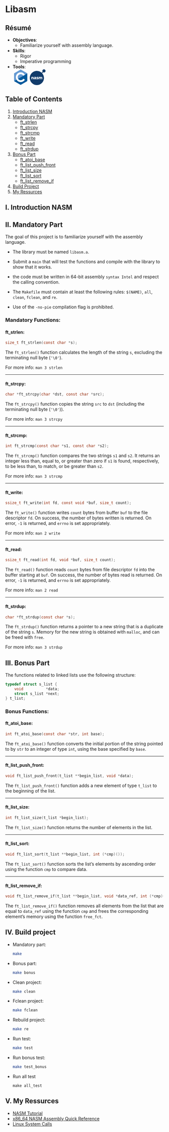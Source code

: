 # Libasm

## Résumé
- **Objectives**:
	- Familiarize yourself with assembly language.
- **Skills**:
	- Rigor
	- Imperative programming
- **Tools**:
	<div>
		<svg xmlns="http://www.w3.org/2000/svg" width=50 height=50 viewBox="0 0 128 128"><path fill="#659ad3" d="M115.4 30.7L67.1 2.9c-.8-.5-1.9-.7-3.1-.7s-2.3.3-3.1.7l-48 27.9c-1.7 1-2.9 3.5-2.9 5.4v55.7c0 1.1.2 2.4 1 3.5l106.8-62c-.6-1.2-1.5-2.1-2.4-2.7"/><path fill="#03599c" d="M10.7 95.3c.5.8 1.2 1.5 1.9 1.9l48.2 27.9c.8.5 1.9.7 3.1.7s2.3-.3 3.1-.7l48-27.9c1.7-1 2.9-3.5 2.9-5.4V36.1c0-.9-.1-1.9-.6-2.8z"/><path fill="#fff" d="M85.3 76.1C81.1 83.5 73.1 88.5 64 88.5c-13.5 0-24.5-11-24.5-24.5s11-24.5 24.5-24.5c9.1 0 17.1 5 21.3 12.5l13-7.5c-6.8-11.9-19.6-20-34.3-20c-21.8 0-39.5 17.7-39.5 39.5s17.7 39.5 39.5 39.5c14.6 0 27.4-8 34.2-19.8z"/></svg>
		<svg xmlns="http://www.w3.org/2000/svg" width=50 height=50 viewBox="0 0 256 256"><path fill="#113b6a" d="M230.45 0c-14.117 0-25.557 11.443-25.557 25.554c0 4.962 1.438 9.578 3.885 13.498l-16.27 16.27c-20.44-18.498-47.544-29.768-77.283-29.768C51.59 25.554 0 77.145 0 140.78c0 63.637 51.59 115.223 115.225 115.223s115.224-51.586 115.224-115.223c0-29.738-11.271-56.843-29.77-77.285l16.273-16.27c3.92 2.445 8.537 3.884 13.5 3.884C244.56 51.108 256 39.667 256 25.556S244.56 0 230.45 0"/><path fill="#fff" d="M61.574 160.175q-.267.498-1.34.497h-8.418q-1.684-.001-1.683-1.607q0-3.369.015-6.702l.022-3.325c.026-3.315.036-6.66.036-10.027q0-3.214-1.11-4.553t-3.558-1.339q-1.838 0-3.98.88q-2.141.881-3.52 1.34v23.728q0 .61-.27 1.11q-.267.498-1.339.497h-8.341q-.995 0-1.34-.422c-.23-.278-.344-.676-.344-1.185v-34.445q0-.764.344-1.224q.345-.46 1.34-.46h8.341c.713 0 1.161.182 1.34.537q.27.536.269 1.147v1.838q.048 0 .083.017l.028.021q.04.038.116.037q2.527-1.913 5.894-3.098q3.366-1.186 6.122-1.187q4.058 0 6.39 1.339q2.337 1.34 3.485 3.521t1.415 4.862q.27 2.677.27 5.356v21.739q.005.61-.267 1.108m29.513-4.096a18.7 18.7 0 0 1-3.29 2.372a23 23 0 0 1-3.599 1.646a20 20 0 0 1-3.598.917q-1.762.267-3.214.268q-3.368 0-5.474-.958q-2.106-.956-3.252-2.488q-1.15-1.53-1.568-3.56a20 20 0 0 1-.41-3.512l-.011-.736c-.053-2.347.267-4.334.958-5.97q1.033-2.449 2.946-3.942c1.274-.993 2.832-1.71 4.67-2.143q2.754-.65 6.122-.65h8.803v-1.225c0-.816-.092-1.505-.267-2.066a2.7 2.7 0 0 0-.995-1.378q-.728-.535-2.028-.804q-1.14-.235-2.922-.265l-.522-.004q-.507 0-1.164.029l-3.581.203q-1.38.075-2.757.23q-1.034.116-1.937.187l-1.248.096q-1.06.065-1.445-.053q-.498-.155-.804-1.303l-.841-3.979q-.154-.993.267-1.645q.42-.649 2.182-1.34q1.3-.459 3.023-.804a51 51 0 0 1 3.521-.573a58 58 0 0 1 3.562-.344a47 47 0 0 1 3.061-.114q5.356 0 8.61.995q3.252.994 4.975 2.83c1.149 1.224 1.9 2.733 2.259 4.518q.535 2.678.537 6.123v12.092q-.002 1.226.115 1.914q.112.69.42 1.033c.202.231.482.4.839.497q.43.126 1.103.198l.351.033q.996.079 1.301.344q.308.27.308.957v4.9q-.001 1.42-1.915 1.919l-.306.07q-2.144.538-4.746.538c-1.887 0-3.548-.322-4.976-.957q-2.142-.956-2.908-4.02zM89.94 144.75h-6.887q-2.145 0-3.37.995q-1.225.996-1.225 3.675q0 1.762.727 2.448q.728.688 2.72.69q1.757 0 4.096-.842q2.334-.839 3.94-1.836zm50.293 4.013q0 3.59-1.416 5.993a11 11 0 0 1-3.789 3.857q-2.375 1.45-5.395 2.1q-3.023.646-6.315.647q-1.377 0-2.985-.112a51 51 0 0 1-6.39-.874a23 23 0 0 1-2.642-.684q-1.914-.683-2.447-1.406q-.478-.64-.228-1.91l.915-3.971q.23-1.07.69-1.3q.401-.2 1.448-.05l.313.05q2.676.46 5.815.728q3.14.269 5.13.268q2.906 0 4.133-.653q1.224-.651 1.224-2.187q0-1.688-.916-2.264q-.92-.575-3.37-.881a81 81 0 0 1-5.857-1.074q-2.716-.614-4.781-1.844a8.96 8.96 0 0 1-3.254-3.3q-1.186-2.071-1.185-5.447q-.001-3.069 1.178-5.371a10.9 10.9 0 0 1 3.23-3.834c1.368-1.025 3.006-1.79 4.909-2.305q2.851-.766 6.22-.766q1.302 0 2.873.116a73 73 0 0 1 3.175.308q1.608.195 3.1.501q1.492.31 2.717.773q1.531.539 2.257 1.12q.728.577.344 2.045l-.84 3.935q-.305 1.074-.651 1.306q-.306.203-1.368.106l-2.357-.28l-.75-.093a62 62 0 0 0-3.024-.308l-2.132-.15q-.337-.022-.662-.04l-.98-.049l-.444-.015l-.796-.012q-2.91-.075-3.637.649q-.726.722-.727 1.946q0 1.45 1.346 1.869q1.346.421 3.42.8q2.995.384 5.686.955q2.688.574 4.724 1.871q2.034 1.297 3.266 3.474q1.224 2.174 1.225 5.763m61.506 11.411q-.27.498-1.262.497h-8.418q-.998 0-1.341-.422c-.23-.278-.345-.676-.345-1.185v-20.13q0-3.521-1.072-4.67q-1.07-1.148-3.213-1.148q-1.378.001-3.37.728q-1.988.725-3.444 1.493v23.727q0 .61-.267 1.11q-.266.499-1.34.497h-8.418c-.615 0-1.033-.14-1.264-.422c-.229-.278-.344-.676-.344-1.185v-20.361q.001-3.215-1.039-4.401q-1.043-1.187-3.122-1.187q-1.39 0-3.354.689q-1.967.69-3.584 1.531v23.727q0 .611-.306 1.11q-.301.498-1.367.497h-8.362q-.916 0-1.258-.421c-.229-.278-.339-.677-.339-1.186V124.62c0-.51.11-.918.34-1.224q.34-.46 1.257-.46h8.362c.71 0 1.166.182 1.367.537q.305.535.306 1.147v1.76l.154.077a19.5 19.5 0 0 1 5.355-3.098q2.909-1.11 5.896-1.11q3.442 0 6.046 1.262c1.732.841 3.01 2.158 3.825 3.943q2.68-2.22 6.084-3.712q3.406-1.493 6.85-1.493q4.059 0 6.316 1.34t3.367 3.482q1.11 2.143 1.341 4.822a63 63 0 0 1 .23 5.357v21.816a2.25 2.25 0 0 1-.267 1.11"/></svg>
	</div>

## Table of Contents

1. [Introduction NASM](#i-introduction-nasm)
2. [Mandatory Part](#ii-mandatory-part)
	- [ft_strlen](#ft_strlen)
	- [ft_strcpy](#ft_strcpy)
	- [ft_strcmp](#ft_strcmp)
	- [ft_write](#ft_write)
	- [ft_read](#ft_read)
	- [ft_strdup](#ft_strdup)
3. [Bonus Part](#iii-bonus-part)
	- [ft_atoi_base](#ft_atoi_base)
	- [ft_list_push_front](#ft_list_push_front)
	- [ft_list_size](#ft_list_size)
	- [ft_list_sort](#ft_list_sort)
	- [ft_list_remove_if](#ft_list_remove_if)
4. [Build Project](#iv-build-project)
5. [My Ressurces](#v-my-ressurces)

## I. Introduction NASM

## II. Mandatory Part

The goal of this project is to familiarize yourself with the assembly language.

- The library must be named `libasm.a`.

- Submit a `main` that will test the functions and compile with the library to show that it works.

- the code must be written in 64-bit assembly `syntax Intel` and respect the calling convention.

- The `Makefile` must contain at least the following rules: `$(NAME)`, `all`, `clean`, `fclean`, and `re`.

- Use of the `-no-pie` compilation flag is prohibited.

### Mandatory Functions:

#### ft_strlen:
```c
size_t ft_strlen(const char *s);
```
The `ft_strlen()` function calculates the length of the string `s`, excluding the terminating null byte (`'\0'`).

For more info: `man 3 strlen`

---

#### ft_strcpy:
```c
char *ft_strcpy(char *dst, const char *src);
```
The `ft_strcpy()` function copies the string `src` to `dst` (including the terminating null byte (`'\0'`)).

For more info: `man 3 strcpy`

---

#### ft_strcmp:
```c
int ft_strcmp(const char *s1, const char *s2);
```
The `ft_strcmp()` function compares the two strings `s1` and `s2`. It returns an integer less than, equal to, or greater than zero if `s1` is found, respectively, to be less than, to match, or be greater than `s2`.

For more info: `man 3 strcmp`

---

#### ft_write:
```c
ssize_t ft_write(int fd, const void *buf, size_t count);
```
The `ft_write()` function writes `count` bytes from buffer `buf` to the file descriptor `fd`. On success, the number of bytes written is returned. On error, `-1` is returned, and `errno` is set appropriately.

For more info: `man 2 write`

---

#### ft_read:
```c
ssize_t ft_read(int fd, void *buf, size_t count);
```
The `ft_read()` function reads `count` bytes from file descriptor `fd` into the buffer starting at `buf`. On success, the number of bytes read is returned. On error, `-1` is returned, and `errno` is set appropriately.

For more info: `man 2 read`

---

#### ft_strdup:
```c
char *ft_strdup(const char *s);
```
The `ft_strdup()` function returns a pointer to a new string that is a duplicate of the string `s`. Memory for the new string is obtained with `malloc`, and can be freed with `free`.

For more info: `man 3 strdup`

## III. Bonus Part

The functions related to linked lists use the following structure:

```c
typedef struct s_list {
	void          *data;
	struct s_list *next;
} t_list;
```

### Bonus Functions:

#### ft_atoi_base:
```c
int ft_atoi_base(const char *str, int base);
```
The `ft_atoi_base()` function converts the initial portion of the string pointed to by `str` to an integer of type `int`, using the base specified by `base`.

---

#### ft_list_push_front:
```c
void ft_list_push_front(t_list **begin_list, void *data);
```
The `ft_list_push_front()` function adds a new element of type `t_list` to the beginning of the list.

---

#### ft_list_size:
```c
int ft_list_size(t_list *begin_list);
```
The `ft_list_size()` function returns the number of elements in the list.

---

#### ft_list_sort:
```c
void ft_list_sort(t_list **begin_list, int (*cmp)());
```
The `ft_list_sort()` function sorts the list’s elements by ascending order using the function `cmp` to compare data.

---

#### ft_list_remove_if:
```c
void ft_list_remove_if(t_list **begin_list, void *data_ref, int (*cmp)(), void (*free_fct)(void *));
```
The `ft_list_remove_if()` function removes all elements from the list that are equal to `data_ref` using the function `cmp` and frees the corresponding element’s memory using the function `free_fct`.

## IV. Build project

- Mandatory part:
	```bash
	make
	```
- Bonus part:
	```bash
	make bonus
	```
- Clean project:
	```bash
	make clean
	```
- Fclean project:
	```bash
	make fclean
	```
- Rebuild project:
	```bash
	make re
	```
- Run test:
	```bash
	make test
	```
- Run bonus test:
	```bash
	make test_bonus
	```
- Run all test
	```
	make all_test
	```

## V. My Ressurces

- [NASM Tutorial](https://cs.lmu.edu/~ray/notes/nasmtutorial/)
- [x86_64 NASM Assembly Quick Reference](https://www.cs.uaf.edu/2017/fall/cs301/reference/x86_64.html)
- [Linux System Calls](https://filippo.io/linux-syscall-table/)

